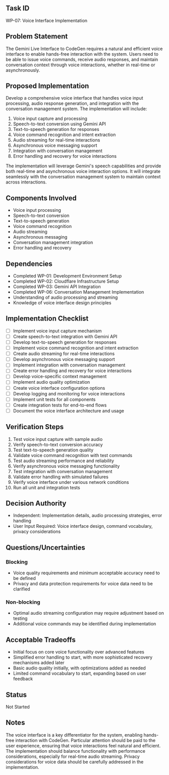 ## Task ID
WP-07: Voice Interface Implementation

## Problem Statement
The Gemini Live Interface to CodeGen requires a natural and efficient voice interface to enable hands-free interaction with the system. Users need to be able to issue voice commands, receive audio responses, and maintain conversation context through voice interactions, whether in real-time or asynchronously.

## Proposed Implementation
Develop a comprehensive voice interface that handles voice input processing, audio response generation, and integration with the conversation management system. The implementation will include:

1. Voice input capture and processing
2. Speech-to-text conversion using Gemini API
3. Text-to-speech generation for responses
4. Voice command recognition and intent extraction
5. Audio streaming for real-time interactions
6. Asynchronous voice messaging support
7. Integration with conversation management
8. Error handling and recovery for voice interactions

The implementation will leverage Gemini's speech capabilities and provide both real-time and asynchronous voice interaction options. It will integrate seamlessly with the conversation management system to maintain context across interactions.

## Components Involved
- Voice input processing
- Speech-to-text conversion
- Text-to-speech generation
- Voice command recognition
- Audio streaming
- Asynchronous messaging
- Conversation management integration
- Error handling and recovery

## Dependencies
- Completed WP-01: Development Environment Setup
- Completed WP-02: Cloudflare Infrastructure Setup
- Completed WP-03: Gemini API Integration
- Completed WP-06: Conversation Management Implementation
- Understanding of audio processing and streaming
- Knowledge of voice interface design principles

## Implementation Checklist
- [ ] Implement voice input capture mechanism
- [ ] Create speech-to-text integration with Gemini API
- [ ] Develop text-to-speech generation for responses
- [ ] Implement voice command recognition and intent extraction
- [ ] Create audio streaming for real-time interactions
- [ ] Develop asynchronous voice messaging support
- [ ] Implement integration with conversation management
- [ ] Create error handling and recovery for voice interactions
- [ ] Develop voice-specific context management
- [ ] Implement audio quality optimization
- [ ] Create voice interface configuration options
- [ ] Develop logging and monitoring for voice interactions
- [ ] Implement unit tests for all components
- [ ] Create integration tests for end-to-end flows
- [ ] Document the voice interface architecture and usage

## Verification Steps
1. Test voice input capture with sample audio
2. Verify speech-to-text conversion accuracy
3. Test text-to-speech generation quality
4. Validate voice command recognition with test commands
5. Test audio streaming performance and reliability
6. Verify asynchronous voice messaging functionality
7. Test integration with conversation management
8. Validate error handling with simulated failures
9. Verify voice interface under various network conditions
10. Run all unit and integration tests

## Decision Authority
- Independent: Implementation details, audio processing strategies, error handling
- User Input Required: Voice interface design, command vocabulary, privacy considerations

## Questions/Uncertainties
### Blocking
- Voice quality requirements and minimum acceptable accuracy need to be defined
- Privacy and data protection requirements for voice data need to be clarified

### Non-blocking
- Optimal audio streaming configuration may require adjustment based on testing
- Additional voice commands may be identified during implementation

## Acceptable Tradeoffs
- Initial focus on core voice functionality over advanced features
- Simplified error handling to start, with more sophisticated recovery mechanisms added later
- Basic audio quality initially, with optimizations added as needed
- Limited command vocabulary to start, expanding based on user feedback

## Status
Not Started

## Notes
The voice interface is a key differentiator for the system, enabling hands-free interaction with CodeGen. Particular attention should be paid to the user experience, ensuring that voice interactions feel natural and efficient. The implementation should balance functionality with performance considerations, especially for real-time audio streaming. Privacy considerations for voice data should be carefully addressed in the implementation.

